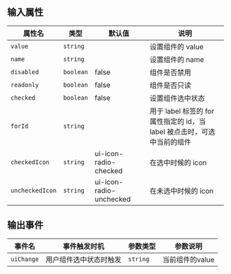 <h2 uiAnchor id="输入属性">输入属性</h2>

| 属性名         | 类型      | 默认值       | 说明    |
| --                | --            | --        |--        |
| `value`           | `string`  |               | 设置组件的 value         |
| `name`            | `string`  |               | 设置组件的 name         |
| `disabled`        | `boolean` | false         | 组件是否禁用         |
| `readonly`        | `boolean` | false         | 组件是否只读         |
| `checked`         | `boolean` | false         | 设置组件选中状态         |
| `forId`           | `string`  |           |用于 label 标签的 for 属性指定的 id，当 label 被点击时，可选中当前的组件  |
| `checkedIcon`     | `string`  | ui-icon-radio-checked |在选中时候的 icon |
| `uncheckedIcon`   | `string`  | ui-icon-radio-unchecked   | 在未选中时候的 icon |

<h2 uiAnchor id="输出事件">输出事件</h2>

| 事件名         | 事件触发时机 | 参数类型              | 参数说明    |
| --             | --          | --                   | --          |
| `uiChange`| 用户组件选中状态时触发|`string`   | 当前组件的value |
